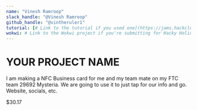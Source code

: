 ```yaml
---
name: "Vinesh Ramroop"
slack_handle: "@Vinesh Ramroop"
github_handle: "@vintheruler1"
tutorial: [# Link to the tutorial if you used one](https://jams.hackclub.com/jam/hacker-card)
wokwi: # Link to the Wokwi project if you're submitting for Hacky Holidays
---
```


# YOUR PROJECT NAME

<!-- Describe your board in 2-3 sentences. What are you making? What will it do? -->
I am making a NFC Business card for me and my team mate on my FTC team 29692 Mysteria. We are going to use it to just tap for our info and go. Website, socials, etc.

<!-- How much is it going to cost? -->
$30.17

<!-- Tell us a little bit about your design process. What were some challenges? What helped? ***Totally optional*** -->
